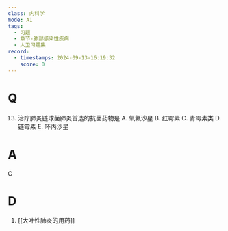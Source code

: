 ```yaml
---
class: 内科学
mode: A1
tags:
  - 习题
  - 章节-肺部感染性疾病
  - 人卫习题集
record:
  - timestamps: 2024-09-13-16:19:32
    score: 0
---
```


# Q
13. 治疗肺炎链球菌肺炎首选的抗菌药物是
A. 氧氟沙星 
B. 红霉素 
C. 青霉素类
D. 链霉素 
E. 环丙沙星
# A
C
# D
1. [[大叶性肺炎的用药]]
